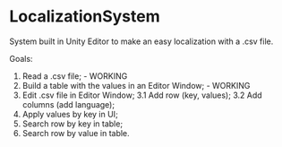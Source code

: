 # LocalizationSystem
System built in Unity Editor to make an easy localization with a .csv file.

Goals:
1. Read a .csv file; - WORKING
2. Build a table with the values in an Editor Window; - WORKING
3. Edit .csv file in Editor Window;
3.1 Add row (key, values);
3.2 Add columns (add language);
4. Apply values by key in UI;
5. Search row by key in table;
6. Search row by value in table.
